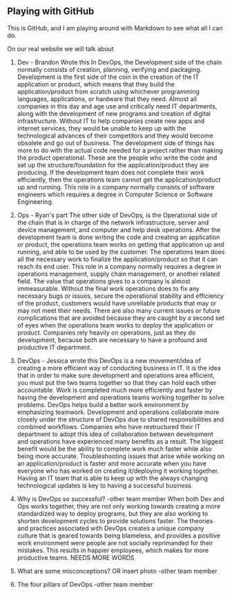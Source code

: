 ## Playing with GitHub
This is GitHub, and I am playing around with Markdown to see what all I can do.

On our real website we will talk about 
1. Dev - Brandon Wrote this
In DevOps, the Development side of the chain normally consists of creation, planning, verifying and packaging. Development is the first side of the coin in the creation of the IT application or product, which means that they build the application/product from scratch using whichever programming languages, applications, or hardware that they need. Almost all companies in this day and age use and critically need IT departments, along with the development of new programs and creation of digital infrastructure. Without IT to help companies create new apps and internet services, they would be unable to keep up with the technological advances of their competitors and they would become obsolete and go out of business. 
The development side of things has more to do with the actual code needed for a project rather than making the product operational. These are the people who write the code and set up the structure/foundation for the application/product they are producing. If the development team does not complete their work efficiently, then the operations team cannot get the application/product up and running. This role in a company normally consists of software engineers which requires a degree in Computer Science or Software Engineering. 

2. Ops - Ryan's part
The other side of DevOps, is the Operational side of the chain that is in charge of the network infrastructure, server and device management, and computer and help desk operations. After the development team is done writing the code and creating an application or product, the operations team works on getting that application up and running, and able to be used by the customer. The operations team does all the necessary work to finalize the application/product so that it can reach its end user. This role in a company normally requires a degree in operations management, supply chain management, or another related field. 
The value that operations gives to a company is almost immeasurable. Without the final work operations does to fix any necessary bugs or issues, secure the operational stability and efficiency of the product, customers would have unreliable products that may or may not meet their needs. There are also many current issues or future complications that are avoided because they are caught by a second set of eyes when the operations team works to deploy the application or product. Companies rely heavily on operations, just as they do development, because both are necessary to have a profound and productive IT department.

3. DevOps - Jessica wrote this
DevOps is a new movement/idea of creating a more efficient way of conducting business in IT. It is the idea that in order to make sure development and operations area efficient, you must put the two teams together so that they can hold each other accountable. Work is completed much more efficiently and faster by having the development and operations teams working together to solve problems. DevOps helps build a better work environment by emphasizing teamwork. Development and operations collaborate more closely under the structure of DevOps due to shared responsibilities and combined workflows. 
Companies who have restructured their IT department to adopt this idea of collaboration between development and operations have experienced many benefits as a result. The biggest benefit would be the ability to complete work much faster while also being more accurate. Troubleshooting issues that arise while working on an application/product is faster and more accurate when you have everyone who has worked on creating it/deploying it working together. Having an IT team that is able to keep up with the always changing technological updates is key to having a successful business

4. Why is DevOps so successful? -other team member
When both Dev and Ops works together, they are not only working towards creating a more standardized way to deploy programs, but they are also working to shorten development cycles to provide solutions faster. The theories and practices associated with DevOps creates a unique company culture that is geared towards being blameless, and provides a positive work environment were people are not socially reprimanded for their mistakes. This results in happier employees, which makes for more productive teams. NEEDS MORE WORDS

5. What are some misconceptions? OR insert photo -other team member

6. The four pillars of DevOps -other team member

